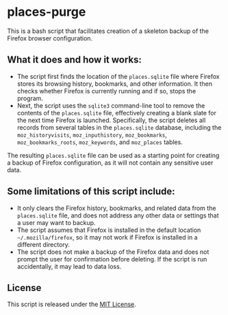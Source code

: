 # places-purge
This is a bash script that facilitates creation of a skeleton backup of the Firefox browser configuration.

## What it does and how it works:
* The script first finds the location of the `places.sqlite` file where Firefox stores its browsing history, bookmarks, and other information. It then checks whether Firefox is currently running and if so, stops the program.
* Next, the script uses the `sqlite3` command-line tool to remove the contents of the `places.sqlite` file, effectively creating a blank slate for the next time Firefox is launched. Specifically, the script deletes all records from several tables in the `places.sqlite` database, including the `moz_historyvisits`, `moz_inputhistory`, `moz_bookmarks`, `moz_bookmarks_roots`, `moz_keywords`, and `moz_places` tables.

The resulting `places.sqlite` file can be used as a starting point for creating a backup of Firefox configuration, as it will not contain any sensitive user data.

## Some limitations of this script include:
* It only clears the Firefox history, bookmarks, and related data from the `places.sqlite` file, and does not address any other data or settings that a user may want to backup.
* The script assumes that Firefox is installed in the default location `~/.mozilla/firefox`, so it may not work if Firefox is installed in a different directory.
* The script does not make a backup of the Firefox data and does not prompt the user for confirmation before deleting. If the script is run accidentally, it may lead to data loss.

## License

This script is released under the [MIT License](LICENSE).
